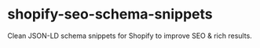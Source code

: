 # shopify-seo-schema-snippets
Clean JSON-LD schema snippets for Shopify to improve SEO &amp; rich results.
